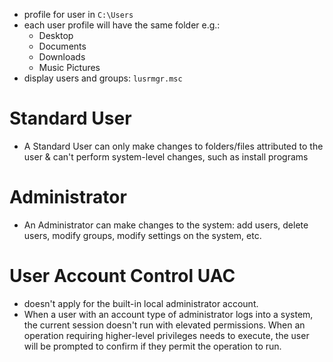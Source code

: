 - profile for user in `C:\Users`
- each user profile will have the same folder e.g.:
	-  Desktop
	-  Documents
	-  Downloads
	-  Music
	   Pictures
- display users and groups: `lusrmgr.msc`

# Standard User
- A Standard User can only make changes to folders/files attributed to the user & can't perform system-level changes, such as install programs

# Administrator
- An Administrator can make changes to the system: add users, delete users, modify groups, modify settings on the system, etc.


# User Account Control UAC
- doesn't apply for the built-in local administrator account.
- When a user with an account type of administrator logs into a system, the current session doesn't run with elevated permissions. When an operation requiring higher-level privileges needs to execute, the user will be prompted to confirm if they permit the operation to run.